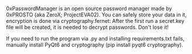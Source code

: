 0xPasswordManager is an open source password manager made by 0xPROSTO (aka ZeroX; ProjectEVA02).
You can safely store your data in it, encryption is done via cryptography.fernet: After the first run a secret.key file will be created, it is needed to decrypt passwords. Don't lose it!

If you need to run the program via .py and installing requirements.txt fails, manually install PyQt6 and cryptography (pip install pyqt6 cryptography).